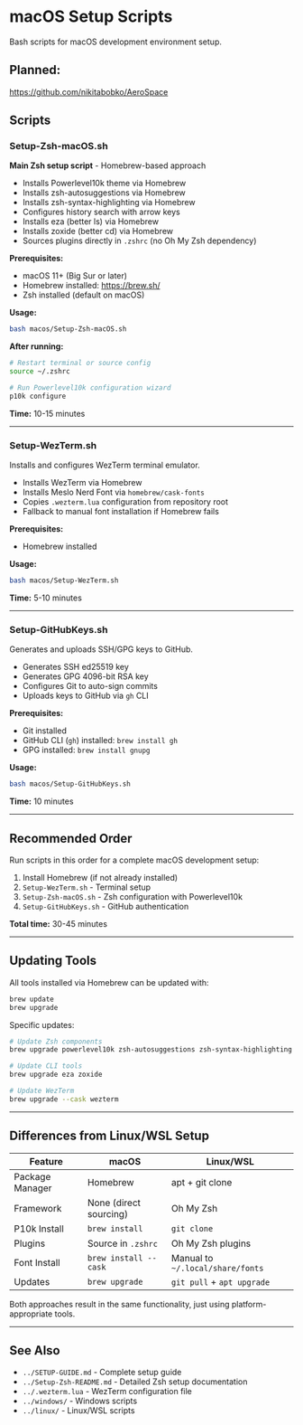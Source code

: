 # macOS Setup Scripts

Bash scripts for macOS development environment setup.

## Planned: 
https://github.com/nikitabobko/AeroSpace
## Scripts

### Setup-Zsh-macOS.sh
**Main Zsh setup script** - Homebrew-based approach

- Installs Powerlevel10k theme via Homebrew
- Installs zsh-autosuggestions via Homebrew
- Installs zsh-syntax-highlighting via Homebrew
- Configures history search with arrow keys
- Installs eza (better ls) via Homebrew
- Installs zoxide (better cd) via Homebrew
- Sources plugins directly in `.zshrc` (no Oh My Zsh dependency)

**Prerequisites:**
- macOS 11+ (Big Sur or later)
- Homebrew installed: https://brew.sh/
- Zsh installed (default on macOS)

**Usage:**
```bash
bash macos/Setup-Zsh-macOS.sh
```

**After running:**
```bash
# Restart terminal or source config
source ~/.zshrc

# Run Powerlevel10k configuration wizard
p10k configure
```

**Time:** 10-15 minutes

---

### Setup-WezTerm.sh
Installs and configures WezTerm terminal emulator.

- Installs WezTerm via Homebrew
- Installs Meslo Nerd Font via `homebrew/cask-fonts`
- Copies `.wezterm.lua` configuration from repository root
- Fallback to manual font installation if Homebrew fails

**Prerequisites:**
- Homebrew installed

**Usage:**
```bash
bash macos/Setup-WezTerm.sh
```

**Time:** 5-10 minutes

---

### Setup-GitHubKeys.sh
Generates and uploads SSH/GPG keys to GitHub.

- Generates SSH ed25519 key
- Generates GPG 4096-bit RSA key
- Configures Git to auto-sign commits
- Uploads keys to GitHub via `gh` CLI

**Prerequisites:**
- Git installed
- GitHub CLI (`gh`) installed: `brew install gh`
- GPG installed: `brew install gnupg`

**Usage:**
```bash
bash macos/Setup-GitHubKeys.sh
```

**Time:** 10 minutes

---

## Recommended Order

Run scripts in this order for a complete macOS development setup:

1. Install Homebrew (if not already installed)
2. `Setup-WezTerm.sh` - Terminal setup
3. `Setup-Zsh-macOS.sh` - Zsh configuration with Powerlevel10k
4. `Setup-GitHubKeys.sh` - GitHub authentication

**Total time:** 30-45 minutes

---

## Updating Tools

All tools installed via Homebrew can be updated with:

```bash
brew update
brew upgrade
```

Specific updates:
```bash
# Update Zsh components
brew upgrade powerlevel10k zsh-autosuggestions zsh-syntax-highlighting

# Update CLI tools
brew upgrade eza zoxide

# Update WezTerm
brew upgrade --cask wezterm
```

---

## Differences from Linux/WSL Setup

| Feature | macOS | Linux/WSL |
|---------|-------|-----------|
| Package Manager | Homebrew | apt + git clone |
| Framework | None (direct sourcing) | Oh My Zsh |
| P10k Install | `brew install` | `git clone` |
| Plugins | Source in `.zshrc` | Oh My Zsh plugins |
| Font Install | `brew install --cask` | Manual to `~/.local/share/fonts` |
| Updates | `brew upgrade` | `git pull` + `apt upgrade` |

Both approaches result in the same functionality, just using platform-appropriate tools.

---

## See Also

- `../SETUP-GUIDE.md` - Complete setup guide
- `../Setup-Zsh-README.md` - Detailed Zsh setup documentation
- `../.wezterm.lua` - WezTerm configuration file
- `../windows/` - Windows scripts
- `../linux/` - Linux/WSL scripts

